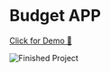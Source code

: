 # Budget APP

[Click for Demo 🚀](https://budget-app-js-five.vercel.app/)

![Finished Project](https://dev-to-uploads.s3.amazonaws.com/uploads/articles/y80g91zt5m9a0iodxeud.png)

